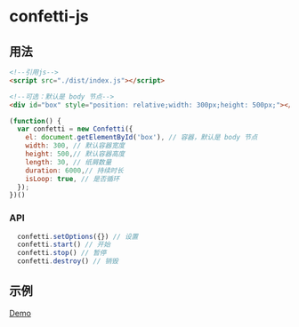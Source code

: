 # confetti-js

## 用法

```html
<!--引用js-->
<script src="./dist/index.js"></script>

<!--可选：默认是 body 节点-->
<div id="box" style="position: relative;width: 300px;height: 500px;"></div>
```

```js
(function() {
  var confetti = new Confetti({
    el: document.getElementById('box'), // 容器，默认是 body 节点
    width: 300, // 默认容器宽度
    height: 500,// 默认容器高度
    length: 30, // 纸屑数量
    duration: 6000,// 持续时长
    isLoop: true, // 是否循环
  });
})()
```

### API
```js
  confetti.setOptions({}) // 设置
  confetti.start() // 开始
  confetti.stop() // 暂停
  confetti.destroy() // 销毁
```

## 示例
[Demo](https://pengxiaotian.github.io/confetti-js)
